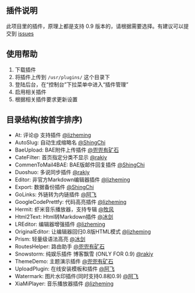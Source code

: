 ## 插件说明 ##

此项目里的插件，原理上都是支持 0.9 版本的，请根据需要选择。有建议可以提交到 [issues](https://github.com/typecho-fans/plugins/issues)

## 使用帮助 ##

 1. 下载插件
 2. 将插件上传到 `/usr/plugins/` 这个目录下
 3. 登陆后台，在“控制台”下拉菜单中进入“插件管理”
 4. 启用相关插件
 5. 根据相关插件要求更新设置

## 目录结构(按首字排序) ##

 - At: 评论@ 支持插件 [@lizheming](https://github.com/lizheming)
 - AutoSlug: 自动生成缩略名 [@ShingChi](https://github.com/shingchi)
 - BaeUpload: BAE附件上传插件 [@兜兜有矿石](https://github.com/qqff01)
 - CateFilter: 首页指定分类不显示 [@rakiy](https://github.com/rakiy)
 - CommenToMail4BAE: BAE版邮件回复插件 [@ShingChi](https://github.com/shingchi)
 - Duoshuo: 多说同步插件 [@rakiy](https://github.com/rakiy)
 - Editor: 非官方Markdown编辑器插件 [@lizheming](https://github.com/lizheming)
 - Export: 数据备份插件 [@ShingChi](https://github.com/shingchi)
 - GoLinks: 外链转为内链插件 [@阿飞](https://github.com/defeme)
 - GoogleCodePrettfy: 代码高亮插件 [@lizheming](https://github.com/lizheming)
 - Hermit: 虾米音乐播放器，支持专辑 [@牧风](https://github.com/iMuFeng)
 - Html2Text: Html转Markdown插件 [@冰剑](https://github.com/binjoo)
 - LREditor: 编辑器增强插件 [@lizheming](http://github.com/lizheming)
 - OriginalEditor: 让编辑器回归0.8版HTML模式 [@lizheming](http://github.com/lizheming)
 - Prism: 轻量级语法高亮 [@冰剑](https://github.com/binjoo)
 - RoutesHelper: 路由助手 [@兜兜有矿石](https://github.com/qqff01)
 - Snowstorm: 纯娱乐插件 博客飘雪 (ONLY FOR 0.9) [@rakiy](https://github.com/rakiy)
 - ThemeDemo: 主题演示插件 [@兜兜有矿石](https://github.com/qqff01)
 - UploadPlugin: 在线安装模板和插件 [@阿飞](https://github.com/defeme)
 - Watermark: 图片水印插件(同时支持0.8和0.9) [@阿飞](https://github.com/defeme)
 - XiaMiPlayer: 音乐播放器插件 [@lizheming](https://github.com/lizheming)
